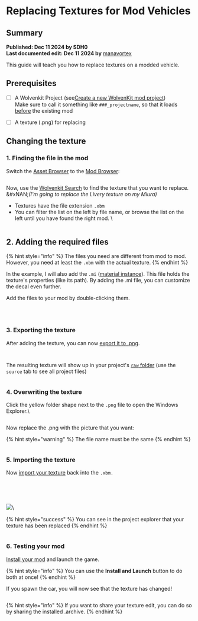 # Replacing Textures for Mod Vehicles

## **Summary**

**Published: Dec 11 2024 by SDH0**\
**Last documented edit: Dec 11 2024 by** [manavortex](https://app.gitbook.com/u/NfZBoxGegfUqB33J9HXuCs6PVaC3 "mention")

This guide will teach you how to replace textures on a modded vehicle.

## Prerequisites

* [ ] A  Wolvenkit Project (see[Create a new WolvenKit mod project](https://app.gitbook.com/s/-MP_ozZVx2gRZUPXkd4r/wolvenkit-app/usage/wolvenkit-projects#create-a-new-wolvenkit-mod-project "mention"))\
  Make sure to call it something like `###_projectname`, so that it loads [before](../../../for-mod-users/users-modding-cyberpunk-2077/load-order.md) the existing mod
* [ ] A texture (.png) for replacing



## Changing the texture

### 1. Finding the file in the mod

Switch the [Asset Browser](https://app.gitbook.com/s/-MP_ozZVx2gRZUPXkd4r/wolvenkit-app/editor/asset-browser) to the [Mod Browser](https://app.gitbook.com/s/-MP_ozZVx2gRZUPXkd4r/wolvenkit-app/editor/asset-browser#mod-browser):

<figure><img src="../../../.gitbook/assets/01.png" alt=""><figcaption></figcaption></figure>

Now, use the [Wolvenkit Search](https://app.gitbook.com/s/-MP_ozZVx2gRZUPXkd4r/wolvenkit-app/usage/wolvenkit-search-finding-files) to find the texture that you want to replace. \
&#xNAN;_(I'm going to replace the Livery texture on my Miura)_

* Textures have the file extension `.xbm`
* You can filter the list on the left by file name, or browse the list on the left until you have found the right mod. \


<figure><img src="../../../.gitbook/assets/02.png" alt=""><figcaption></figcaption></figure>

## 2. Adding the required files

{% hint style="info" %}
The files you need are different from mod to mod. However, you need at least the `.xbm` with the actual texture.
{% endhint %}

In the example, I will also add the `.mi` ([material instance](../../../for-mod-creators-theory/files-and-what-they-do/materials/re-using-materials-.mi.md)). This file holds the texture's properties (like its path). By adding the .mi file, you can customize the decal even further.

Add the files to your mod by double-clicking them.&#x20;

<figure><img src="../../../.gitbook/assets/03.png" alt=""><figcaption><p><br></p></figcaption></figure>

### 3. Exporting the texture

After adding the texture, you can now [export it to .png](../../textures-and-luts/images-importing-editing-exporting.md).

<figure><img src="../../../.gitbook/assets/04 (1).png" alt=""><figcaption></figcaption></figure>

<figure><img src="../../../.gitbook/assets/05 (2).png" alt=""><figcaption></figcaption></figure>

The resulting texture will show up in your project's [`raw` folder](https://app.gitbook.com/s/-MP_ozZVx2gRZUPXkd4r/wolvenkit-app/editor/project-explorer#raw) (use the `source` tab to see all project files)



<figure><img src="../../../.gitbook/assets/06.png" alt=""><figcaption></figcaption></figure>

### 4. Overwriting the texture

Click the yellow folder shape next to the `.png` file to open the Windows Explorer.\


<figure><img src="../../../.gitbook/assets/07.png" alt=""><figcaption></figcaption></figure>

Now replace the .png with the picture that you want:

{% hint style="warning" %}
The file name must be the same
{% endhint %}

<figure><img src="../../../.gitbook/assets/08 (1).png" alt=""><figcaption></figcaption></figure>

### 5. Importing the texture

Now [import your texture](../../textures-and-luts/images-importing-editing-exporting.md#importing-a-texture) back into the `.xbm.`

<figure><img src="../../../.gitbook/assets/09.png" alt=""><figcaption></figcaption></figure>

<figure><img src="../../../.gitbook/assets/10 (3).png" alt=""><figcaption></figcaption></figure>

\
\
![](<../../../.gitbook/assets/11 (2).png>)\


{% hint style="success" %}
You can see in the project explorer that your texture has been replaced
{% endhint %}

<figure><img src="../../../.gitbook/assets/12 (2).png" alt=""><figcaption></figcaption></figure>

### 6. Testing your mod

[Install your mod](https://app.gitbook.com/s/-MP_ozZVx2gRZUPXkd4r/wolvenkit-app/menu/toolbar#install-and-launch) and launch the game.&#x20;

{% hint style="info" %}
You can use the **Install and Launch** button to do both at once!
{% endhint %}

If you spawn the car, you will now see that the texture has changed!

<figure><img src="../../../.gitbook/assets/13 (2).png" alt=""><figcaption></figcaption></figure>

{% hint style="info" %}
If you want to share your texture edit, you can do so by sharing the installed .archive.
{% endhint %}

